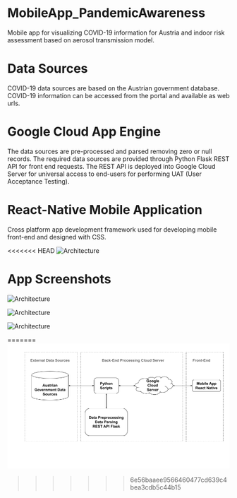 # MobileApp_PandemicAwareness
Mobile app for visualizing COVID-19 information for Austria and indoor risk assessment based on aerosol transmission model.

# Data Sources
COVID-19 data sources are based on the Austrian government database. COVID-19 information can be accessed from the portal and available as web urls.

# Google Cloud App Engine
The data sources are pre-processed and parsed removing zero or null records. The required data sources are provided through Python Flask REST API for front end requests. The REST API is deployed into Google Cloud Server for universal access to end-users for performing UAT (User Acceptance Testing).

# React-Native Mobile Application
Cross platform app development framework used for developing mobile front-end and designed with CSS.

<<<<<<< HEAD
![Architecture]('./image/systemArchOverviewDiagram-Thesis.png')

# App Screenshots

 ![Architecture]('./image/overview&warningLevel.png')

 ![Architecture]('./image/allCharts.png')

  ![Architecture]('./image/model.png')

  
=======
![Architecture](./image/SystemArchOverviewDiagram-Thesis.png)
>>>>>>> 6e56baaee9566460477cd639c4bea3cdb5c44b15
